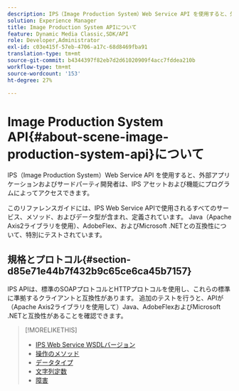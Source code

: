 ```yaml
---
description: IPS（Image Production System）Web Service API を使用すると、外部アプリケーションおよびサードパーティ開発者は、IPS アセットおよび機能にプログラムによってアクセスできます。
solution: Experience Manager
title: Image Production System APIについて
feature: Dynamic Media Classic,SDK/API
role: Developer,Administrator
exl-id: c03e415f-57eb-4706-a17c-68d8469fba91
translation-type: tm+mt
source-git-commit: b4344397f82eb7d2d61020909f4acc7fddea210b
workflow-type: tm+mt
source-wordcount: '153'
ht-degree: 27%

---
```


# Image Production System API{#about-scene-image-production-system-api}について

IPS（Image Production System）Web Service API を使用すると、外部アプリケーションおよびサードパーティ開発者は、IPS アセットおよび機能にプログラムによってアクセスできます。

このリファレンスガイドには、IPS Web Service APIで使用されるすべてのサービス、メソッド、およびデータ型が含まれ、定義されています。 Java（Apache Axis2ライブラリを使用）、AdobeFlex、およびMicrosoft .NETとの互換性について、特別にテストされています。

## 規格とプロトコル{#section-d85e71e44b7f432b9c65ce6ca45b7157}

IPS APIは、標準のSOAPプロトコルとHTTPプロトコルを使用し、これらの標準に準拠するクライアントと互換性があります。 追加のテストを行うと、APIが（Apache Axis2ライブラリを使用して）Java、AdobeFlexおよびMicrosoft .NETと互換性があることを確認できます。

>[!MORELIKETHIS]
>
>* [IPS Web Service WSDLバージョン](c-wsdl-versions.md#concept-aff3e13f3b59486882260b5f2e962226)
>* [操作のメソッド](operations/c-operations-intro/c-methods/c-methods.md)
>* [データタイプ](types/c-data-types/c-data-types.md#concept-dcf2ce73ff334e22bc4c634e3a0a50a6)
>* [文字列定数](string-constants/c-string-constants/c-string-constants.md)
>* [障害](faults/c-faults/c-faults.md#concept-28c5e495f39443ecab05384d8cf8ab6b)

